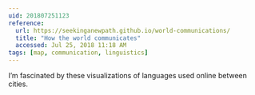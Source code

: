 ```yaml
---
uid: 201807251123
reference: 
  url: https://seekinganewpath.github.io/world-communications/
  title: "How the world communicates"
  accessed: Jul 25, 2018 11:18 AM
tags: [map, communication, linguistics]
---
```


I’m fascinated by these visualizations of languages used online between cities.
